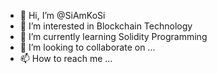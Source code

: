 - 👋 Hi, I’m @SiAmKoSi
- 👀 I’m interested in Blockchain Technology
- 🌱 I’m currently learning Solidity Programming
- 💞️ I’m looking to collaborate on ...
- 📫 How to reach me ...

<!---
siamkosi/siamkosi is a ✨ special ✨ repository because its `README.md` (this file) appears on your GitHub profile.
You can click the Preview link to take a look at your changes.
--->
